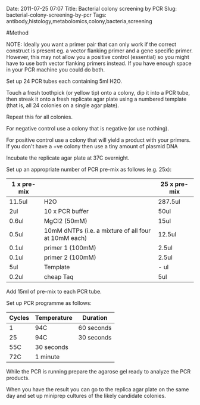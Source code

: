 Date: 2011-07-25 07:07
Title: Bacterial colony screening by PCR
Slug: bacterial-colony-screening-by-pcr
Tags: antibody,histology,metabolomics,colony,bacteria,screening





#Method

NOTE: Ideally you want a primer pair that can only work if the correct construct is present eg. a vector flanking primer and a gene specific primer. However, this may not allow you a positive control (essential) so you might have to use both vector flanking primers instead. If you have enough space in your PCR machine you could do both. 



Set up 24 PCR tubes each containing 5ml H2O. 



Touch a fresh toothpick (or yellow tip) onto a colony, dip it into a PCR tube, then streak it onto a fresh replicate agar plate using a numbered template (that is, all 24 colonies on a single agar plate). 



Repeat this for all colonies.

For negative control use a colony that is negative (or use nothing).

For positive control use a colony that will yield a product with your primers. If you don&#39;t have a +ve colony then use a tiny amount of plasmid DNA



Incubate the replicate agar plate at 37C overnight.



Set up an appropriate number of PCR pre-mix as follows (e.g. 25x):

1 x pre-mix||25 x pre-mix
-|-|-
11.5ul|H2O|287.5ul
2ul|10 x PCR buffer|50ul
0.6ul|MgCl2 (50mM)|15ul
0.5ul|10mM dNTPs (i.e. a mixture of all four at 10mM each)|12.5ul
0.1ul|primer 1 (100mM)|2.5ul
0.1ul|primer 2 (100mM)|2.5ul
5ul|Template|- ul
0.2ul|cheap Taq|5ul



Add 15ml of pre-mix to each PCR tube. 



Set up PCR programme as follows:

Cycles|Temperature|Duration
-|-|-
1|94C|60 seconds
25|94C|30 seconds
55C|30 seconds
72C|1 minute



While the PCR is running prepare the agarose gel ready to analyze the PCR products.



When you have the result you can go to the replica agar plate on the same day and set up miniprep cultures of the likely candidate colonies.




